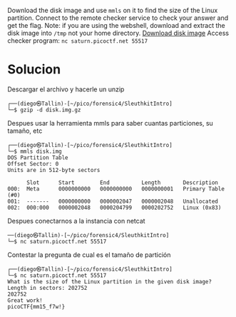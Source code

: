 Download the disk image and use `mmls` on it to find the size of the Linux partition. Connect to the remote checker service to check your answer and get the flag. Note: if you are using the webshell, download and extract the disk image into `/tmp` not your home directory. [Download disk image](https://artifacts.picoctf.net/c/164/disk.img.gz) Access checker program: `nc saturn.picoctf.net 55517`

# Solucion
Descargar el archivo y hacerle un unzip
```
┌──(diego㉿Tallin)-[~/pico/forensic4/SleuthkitIntro]
└─$ gzip -d disk.img.gz 
```
Despues usar la herramienta mmls para saber cuantas particiones, su tamaño, etc
```
┌──(diego㉿Tallin)-[~/pico/forensic4/SleuthkitIntro]
└─$ mmls disk.img  
DOS Partition Table
Offset Sector: 0
Units are in 512-byte sectors

      Slot      Start        End          Length       Description
000:  Meta      0000000000   0000000000   0000000001   Primary Table (#0)
001:  -------   0000000000   0000002047   0000002048   Unallocated
002:  000:000   0000002048   0000204799   0000202752   Linux (0x83)
```
Despues conectarnos a la instancia con netcat
```
──(diego㉿Tallin)-[~/pico/forensic4/SleuthkitIntro]
└─$ nc saturn.picoctf.net 55517
```
Contestar la pregunta de cual es el tamaño de partición
```
┌──(diego㉿Tallin)-[~/pico/forensic4/SleuthkitIntro]
└─$ nc saturn.picoctf.net 55517
What is the size of the Linux partition in the given disk image?
Length in sectors: 202752
202752
Great work!
picoCTF{mm15_f7w!}
```
